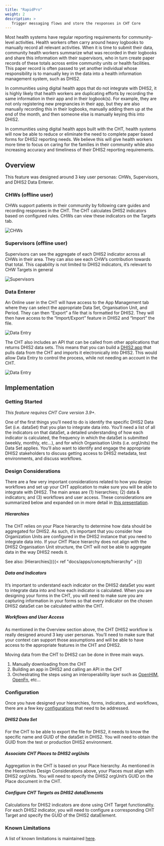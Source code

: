 ```yaml
---
title: "RapidPro"
weight: 2
description: >
   Trigger messaging flows and store the responses in CHT Core
---
```



Most health systems have regular reporting requirements for community-level activities. Health workers often carry around heavy logbooks to manually record all relevant activities. When it is time to submit their data, community health workers summarize what was recorded in their logbooks and share this information with their supervisors, who in turn create paper records of these totals across entire community units or health facilities. This paper record is often passed to yet another individual whose responsibility is to manually key in the data into a health information management system, such as DHIS2.

In communities using digital health apps that do not integrate with DHIS2, it is highly likely that health workers are duplicating efforts by recording the same information in their app and in their logbook(s).  For example, they are not only registering new pregnancies in their app, but they are also manually recording this in their logbooks, manually adding them up at the end of the month, and then someone else is manually keying this into DHIS2.  

In communities using digital health apps built with the CHT, health systems will now be able to reduce or eliminate the need to complete paper based forms for DHIS2 reporting needs. We believe this will give health workers more time to focus on caring for the families in their community while also increasing accuracy and timeliness of their DHIS2 reporting requirements.

## Overview

This feature was designed around 3 key user personas: CHWs, Supervisors, and DHIS2 Data Enterer.

### CHWs (offline user)

CHWs support patients in their community by following care guides and recording responses in the CHT. The CHT calculates DHIS2 indicators based on configured rules. CHWs can view these indicators on the Targets tab.

![CHWs](chw.png "Feature Overview CHWs")

### Supervisors (offline user)

Supervisors can see the aggregate of each DHIS2 indicator across all CHWs in their area. They can also see each CHW’s contribution towards that total. This capability is not limited to DHIS2 indicators, it’s relevant to CHW Targets in general

![Supervisors](supervisor.png "Feature Overview Supervisors")

### Data Enterer

An Online user in the CHT will have access to the App Management tab where they can select the appropriate Data Set, Organisation Unit, and Period.  They can then “Export” a file that is formatted for DHIS2. They will then have access to the “Import/Export” feature in DHIS2 and “Import” the file.

![Data Entry](data-entry-1.png "Feature Overview Data Entry 1")

The CHT also includes an API that can be called from other applications that returns DHIS2 data sets. This means that you can build a [DHIS2 app](https://docs.dhis2.org/master/en/developer/html/apps_creating_apps.html) that pulls data from the CHT and imports it electronically into DHIS2. This would allow Data Entry to control the process, while not needing an account in the CHT.

![Data Entry](data-entry-2.png "Feature Overview Data Entry 2")

## Implementation

### Getting Started

*This feature requires CHT Core version 3.9+.*

One of the first things you’ll need to do is identify the specific DHIS2 Data Set (i.e. dataSet) that you plan to integrate data into. You’ll need a list of all the indicators on that dataSet, a detailed understanding of how each indicator is calculated, the frequency in which the dataSet is submitted (weekly, monthly, etc…), and for which Organisation Units (i.e. orgUnits) the Data Set applies. You’ll also want to identify and engage the appropriate DHIS2 stakeholders to discuss getting access to DHIS2 metadata, test environments, and discuss workflows.

### Design Considerations

There are a few very important considerations related to how you design workflows and set up your CHT application to make sure you will be able to integrate with DHIS2. The main areas are (1) hierarchies; (2) data & indicators; and (3) workflows and user access. These considerations are summarized below and expanded on in more detail in [this presentation](https://docs.google.com/presentation/d/11HUGG3QdiBCyyJdH3LdvkojezVEz2tEhAWfchdXYgZA/edit#slide=id.p3).

##### Hierarchies

The CHT relies on your Place hierarchy to determine how data should be aggregated for DHIS2. As such, it’s important that you consider how Organization Units are configured in the DHIS2 instance that you need to integrate data into. If your CHT Place hierarchy does not align with the DHIS2 Organisation Unit structure, the CHT will not be able to aggregate data in the way DHIS2 needs it.

See also: [Hierarchies]({{< ref "docs/apps/concepts/hierarchy" >}})

##### Data and Indicators

It’s important to understand each indicator on the DHIS2 dataSet you want to integrate data into and how each indicator is calculated. When you are designing your forms in the CHT, you will need to make sure you are capturing information in your forms so that every indicator on the chosen DHIS2 dataSet can be calculated within the CHT.

##### Workflows and User Access

As mentioned in the Overview section above, the CHT DHIS2 workflow is really designed around 3 key user personas. You’ll need to make sure that your context can support those assumptions and will be able to have access to the appropriate features in the CHT and DHIS2. 

Moving data from the CHT to DHIS2 can be done in three main ways.

1. Manually downloading from the CHT
2. Building an app in DHIS2 and calling an API in the CHT
3. Orchestrating the steps using an interoperability layer such as [OpenHIM](http://openhim.org/), [OpenFn](https://www.openfn.org/), etc...

### Configuration

Once you have designed your hierarchies, forms, indicators, and workflows, there are a few key [configurations](https://github.com/medic/medic-docs/blob/74c1e4cb20b1cc2e45d81de8181347a9264c4646/configuration/dhis-integration.md#configuration) that need to be addressed.

##### DHIS2 Data Set

For the CHT to be able to export the file for DHIS2, it needs to know the specific name and GUID of the dataSet in DHIS2. You will need to obtain the GUID from the test or production DHIS2 environment.

##### Associate CHT Places to DHIS2 orgUnits

Aggregation in the CHT is based on your Place hierarchy. As mentioned in the Hierarchies Design Considerations above, your Places must align with DHIS2 orgUnits. You will need to specify the DHIS2 orgUnit’s GUID on the Place document in the CHT.

##### Configure CHT Targets as DHIS2 dataElements

Calculations for DHIS2 indicators are done using CHT Target functionality. For each DHIS2 indicator, you will need to configure a corresponding CHT Target and specify the GUID of the DHIS2 dataElement.

### Known Limitations

A list of known limitations is maintained [here](https://github.com/medic/medic-docs/blob/74c1e4cb20b1cc2e45d81de8181347a9264c4646/configuration/dhis-integration.md#limitations-and-known-issues).
